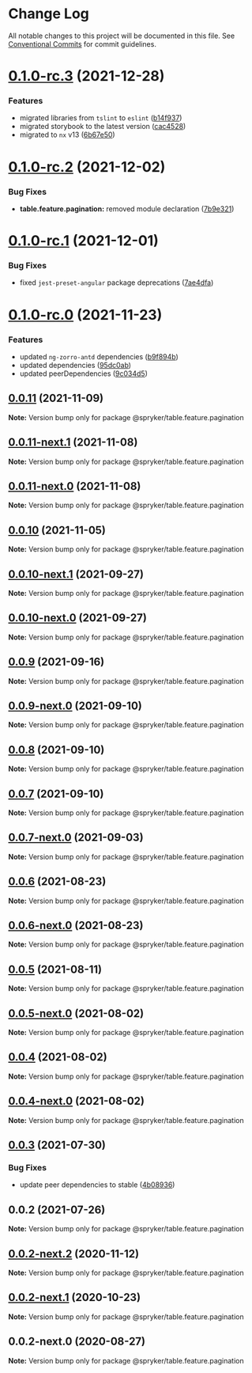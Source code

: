 # Change Log

All notable changes to this project will be documented in this file.
See [Conventional Commits](https://conventionalcommits.org) for commit guidelines.

# [0.1.0-rc.3](https://github.com/spryker/ui-components/compare/@spryker/table.feature.pagination@0.1.0-rc.2...@spryker/table.feature.pagination@0.1.0-rc.3) (2021-12-28)


### Features

* migrated libraries from `tslint` to `eslint` ([b14f937](https://github.com/spryker/ui-components/commit/b14f937bfd7803341e6626dd491484aa4d9b1344))
* migrated storybook to the latest version ([cac4528](https://github.com/spryker/ui-components/commit/cac45288f9644fc20c4cff6b4a658a74130fbe2e))
* migrated to `nx` v13 ([6b67e50](https://github.com/spryker/ui-components/commit/6b67e504a2ff8e8a840f70e12aae056c31698b47))





# [0.1.0-rc.2](https://github.com/spryker/ui-components/compare/@spryker/table.feature.pagination@0.1.0-rc.1...@spryker/table.feature.pagination@0.1.0-rc.2) (2021-12-02)


### Bug Fixes

* **table.feature.pagination:** removed module declaration ([7b9e321](https://github.com/spryker/ui-components/commit/7b9e32142d9745fe0d5cb15ba16ce9ccf6309121))





# [0.1.0-rc.1](https://github.com/spryker/ui-components/compare/@spryker/table.feature.pagination@0.1.0-rc.0...@spryker/table.feature.pagination@0.1.0-rc.1) (2021-12-01)


### Bug Fixes

* fixed `jest-preset-angular` package deprecations ([7ae4dfa](https://github.com/spryker/ui-components/commit/7ae4dfa3e60b243490e2ccc50db4f2ffee0b8ab9))





# [0.1.0-rc.0](https://github.com/spryker/ui-components/compare/@spryker/table.feature.pagination@0.0.10-next.1...@spryker/table.feature.pagination@0.1.0-rc.0) (2021-11-23)


### Features

* updated `ng-zorro-antd` dependencies ([b9f894b](https://github.com/spryker/ui-components/commit/b9f894b5c6dd3e469bc8e0f01e251bb29e20e92d))
* updated dependencies ([95dc0ab](https://github.com/spryker/ui-components/commit/95dc0ab04dd4612dc2476ed2b487aee7c7304497))
* updated peerDependencies ([9c034d5](https://github.com/spryker/ui-components/commit/9c034d5d972cbeb9fd90135dd901521b9877247e))





## [0.0.11](https://github.com/spryker/ui-components/compare/@spryker/table.feature.pagination@0.0.11-next.1...@spryker/table.feature.pagination@0.0.11) (2021-11-09)

**Note:** Version bump only for package @spryker/table.feature.pagination





## [0.0.11-next.1](https://github.com/spryker/ui-components/compare/@spryker/table.feature.pagination@0.0.10...@spryker/table.feature.pagination@0.0.11-next.1) (2021-11-08)

**Note:** Version bump only for package @spryker/table.feature.pagination





## [0.0.11-next.0](https://github.com/spryker/zed-gui/compare/@spryker/table.feature.pagination@0.0.10-next.1...@spryker/table.feature.pagination@0.0.11-next.0) (2021-11-08)

**Note:** Version bump only for package @spryker/table.feature.pagination





## [0.0.10](https://github.com/spryker/ui-components/compare/@spryker/table.feature.pagination@0.0.10-next.1...@spryker/table.feature.pagination@0.0.10) (2021-11-05)

**Note:** Version bump only for package @spryker/table.feature.pagination





## [0.0.10-next.1](https://github.com/spryker/ui-components/compare/@spryker/table.feature.pagination@0.0.9...@spryker/table.feature.pagination@0.0.10-next.1) (2021-09-27)

**Note:** Version bump only for package @spryker/table.feature.pagination





## [0.0.10-next.0](https://github.com/spryker/zed-gui/compare/@spryker/table.feature.pagination@0.0.6...@spryker/table.feature.pagination@0.0.10-next.0) (2021-09-27)

**Note:** Version bump only for package @spryker/table.feature.pagination





## [0.0.9](https://github.com/spryker/ui-components/compare/@spryker/table.feature.pagination@0.0.9-next.0...@spryker/table.feature.pagination@0.0.9) (2021-09-16)

**Note:** Version bump only for package @spryker/table.feature.pagination





## [0.0.9-next.0](https://github.com/spryker/ui-components/compare/@spryker/table.feature.pagination@0.0.8...@spryker/table.feature.pagination@0.0.9-next.0) (2021-09-10)

**Note:** Version bump only for package @spryker/table.feature.pagination





## [0.0.8](https://github.com/spryker/ui-components/compare/@spryker/table.feature.pagination@0.0.7-next.0...@spryker/table.feature.pagination@0.0.8) (2021-09-10)

**Note:** Version bump only for package @spryker/table.feature.pagination





## [0.0.7](https://github.com/spryker/ui-components/compare/@spryker/table.feature.pagination@0.0.7-next.0...@spryker/table.feature.pagination@0.0.7) (2021-09-10)

**Note:** Version bump only for package @spryker/table.feature.pagination





## [0.0.7-next.0](https://github.com/spryker/ui-components/compare/@spryker/table.feature.pagination@0.0.6...@spryker/table.feature.pagination@0.0.7-next.0) (2021-09-03)

**Note:** Version bump only for package @spryker/table.feature.pagination





## [0.0.6](https://github.com/spryker/ui-components/compare/@spryker/table.feature.pagination@0.0.6-next.0...@spryker/table.feature.pagination@0.0.6) (2021-08-23)

**Note:** Version bump only for package @spryker/table.feature.pagination





## [0.0.6-next.0](https://github.com/spryker/ui-components/compare/@spryker/table.feature.pagination@0.0.5...@spryker/table.feature.pagination@0.0.6-next.0) (2021-08-23)

**Note:** Version bump only for package @spryker/table.feature.pagination





## [0.0.5](https://github.com/spryker/ui-components/compare/@spryker/table.feature.pagination@0.0.5-next.0...@spryker/table.feature.pagination@0.0.5) (2021-08-11)

**Note:** Version bump only for package @spryker/table.feature.pagination





## [0.0.5-next.0](https://github.com/spryker/ui-components/compare/@spryker/table.feature.pagination@0.0.4...@spryker/table.feature.pagination@0.0.5-next.0) (2021-08-02)

**Note:** Version bump only for package @spryker/table.feature.pagination





## [0.0.4](https://github.com/spryker/ui-components/compare/@spryker/table.feature.pagination@0.0.4-next.0...@spryker/table.feature.pagination@0.0.4) (2021-08-02)

**Note:** Version bump only for package @spryker/table.feature.pagination





## [0.0.4-next.0](https://github.com/spryker/ui-components/compare/@spryker/table.feature.pagination@0.0.3...@spryker/table.feature.pagination@0.0.4-next.0) (2021-08-02)

**Note:** Version bump only for package @spryker/table.feature.pagination





## [0.0.3](https://github.com/spryker/ui-components/compare/@spryker/table.feature.pagination@0.0.2...@spryker/table.feature.pagination@0.0.3) (2021-07-30)


### Bug Fixes

* update peer dependencies to stable ([4b08936](https://github.com/spryker/ui-components/commit/4b0893691360cf4bd66935aed24873266c98c4e4))





## 0.0.2 (2021-07-26)

**Note:** Version bump only for package @spryker/table.feature.pagination





## [0.0.2-next.2](https://github.com/spryker/ui-components/compare/@spryker/table.feature.pagination@0.0.2-next.1...@spryker/table.feature.pagination@0.0.2-next.2) (2020-11-12)

**Note:** Version bump only for package @spryker/table.feature.pagination





## [0.0.2-next.1](https://github.com/spryker/ui-components/compare/@spryker/table.feature.pagination@0.0.2-next.0...@spryker/table.feature.pagination@0.0.2-next.1) (2020-10-23)

**Note:** Version bump only for package @spryker/table.feature.pagination





## 0.0.2-next.0 (2020-08-27)

**Note:** Version bump only for package @spryker/table.feature.pagination
